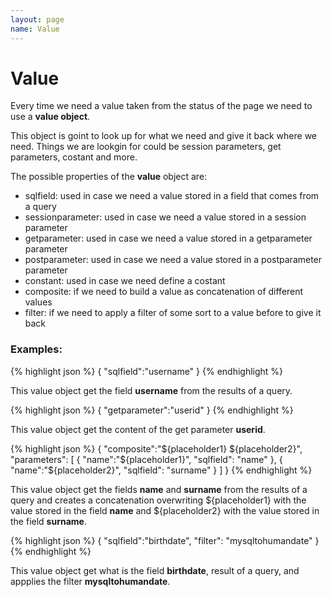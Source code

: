 ```yaml
---
layout: page
name: Value
---
```


# Value

Every time we need a value taken from the status of the page we need to use a **value object**.

This object is goint to look up for what we need and give it back where we need. Things we are lookgin for could be session parameters, get parameters, costant and more. 

The possible properties of the **value** object are:

* sqlfield: used in case we need a value stored in a field that comes from a query
* sessionparameter: used in case we need a value stored in a session parameter
* getparameter: used in case we need a value stored in a getparameter parameter
* postparameter: used in case we need a value stored in a postparameter parameter
* constant: used in case we need define a costant
* composite: if we need to build a value as concatenation of different values
* filter: if we need to apply a filter of some sort to a value before to give it back

### Examples:

{% highlight json %}
{
    "sqlfield":"username"
}
{% endhighlight %}

This value object get the field **username** from the results of a query.

{% highlight json %}
{
    "getparameter":"userid"
}
{% endhighlight %}

This value object get the content of the get parameter **userid**.

{% highlight json %}
{
    "composite":"${placeholder1} ${placeholder2}", "parameters": [
      { "name":"${placeholder1}", "sqlfield": "name"  },
      { "name":"${placeholder2}", "sqlfield": "surname"  }
    ] 
}
{% endhighlight %}

This value object get the fields **name** and **surname** from the results of a query and creates a concatenation overwriting ${placeholder1} with the value stored in the field **name** and ${placeholder2} with the value stored in the field **surname**.

{% highlight json %}
{
    "sqlfield":"birthdate",
    "filter": "mysqltohumandate"
}
{% endhighlight %}

This value object get what is the field **birthdate**, result of a query, and appplies the filter **mysqltohumandate**.

